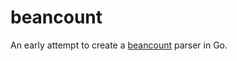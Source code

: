 # beancount

An early attempt to create a [beancount](https://github.com/beancount/beancount) parser in Go.
